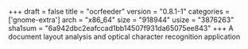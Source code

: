 +++
draft = false
title = "ocrfeeder"
version = "0.8.1-1"
categories = ['gnome-extra']
arch = "x86_64"
size = "918944"
usize = "3876263"
sha1sum = "6a942dbc2eafccad1bb14507f931da65075ee843"
+++
A document layout analysis and optical character recognition application